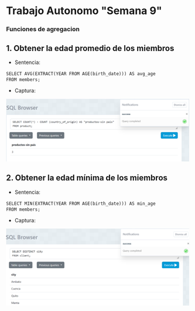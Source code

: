 # Trabajo Autonomo "Semana 9"
### Funciones de agregacion
## 1. Obtener la edad promedio de los miembros
  - Sentencia:
  ```
SELECT AVG(EXTRACT(YEAR FROM AGE(birth_date))) AS avg_age
FROM members;
  ```
  - Captura:

<img src="./Captura/Captura de pantalla 2024-05-30 154858.png" alt="drawing" width="500"/>

## 2. Obtener la edad mínima de los miembros
  - Sentencia:
  ```
SELECT MIN(EXTRACT(YEAR FROM AGE(birth_date))) AS min_age
FROM members;
  ```
  - Captura:

<img src="Captura/Captura de pantalla 2024-05-30 162429.png" alt="drawing" width="500"/>
